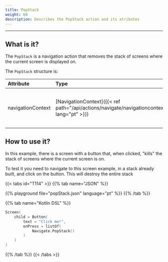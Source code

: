 ```yaml
---
title: PopStack
weight: 60
description: Describes the PopStack action and its atributes
---
```


---

## What is it?

The ``PopStack`` is a navigation action that removes the stack of screens where the current screen is displayed on.

The ``PopStack`` structure is:

| **Attribute** | **Type** | Required | **Definition** |
| :----------- | :-------------------------------------------- | :---------: | :----------------- |
| navigationContext | ​[NavigationContext]({{< ref path="/api/actions/navigate/navigationcontext" lang="pt" >}})​ | | Navigation Context sent from the previous screen. |

## How to use it?

In this example, there is a screen with a button that, when clicked, "kills" the stack of screens where the current screen is on.

To test it you need to navigate to this screen example, in a stack already built, and click on the button. This will destroy the entire stack

{{< tabs id="T114" >}}
{{% tab name="JSON" %}}
<!-- json-playground:popStack.json
{
  "_beagleComponent_" : "beagle:screenComponent",
  "child" : {
    "_beagleComponent_" : "beagle:button",
    "text" : "Click me!",
    "onPress" : [ {
      "_beagleAction_" : "beagle:popStack"
    } ]
  }
}
-->
{{% playground file="popStack.json" language="pt" %}}
{{% /tab %}}

{{% tab name="Kotlin DSL" %}}

```kotlin
Screen(
    child = Button(
        text = "Click me!",
        onPress = listOf(
            Navigate.PopStack()
        )
    )
)
```

{{% /tab %}}
{{< /tabs >}}
